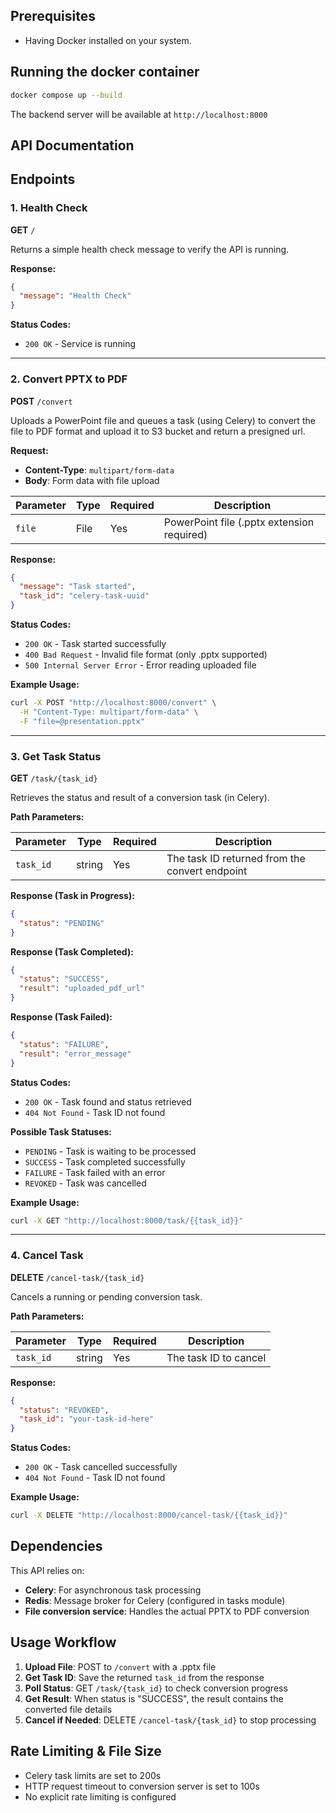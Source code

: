 ## Prerequisites

- Having Docker installed on your system.

## Running the docker container

```bash
docker compose up --build
```

The backend server will be available at `http://localhost:8000`

## API Documentation

## Endpoints

### 1. Health Check

**GET** `/`

Returns a simple health check message to verify the API is running.

**Response:**

```json
{
  "message": "Health Check"
}
```

**Status Codes:**

- `200 OK` - Service is running

---

### 2. Convert PPTX to PDF

**POST** `/convert`

Uploads a PowerPoint file and queues a task (using Celery) to convert the file to PDF format and upload it to S3 bucket and return a presigned url.

**Request:**

- **Content-Type**: `multipart/form-data`
- **Body**: Form data with file upload

| Parameter | Type | Required | Description                                |
| --------- | ---- | -------- | ------------------------------------------ |
| `file`    | File | Yes      | PowerPoint file (.pptx extension required) |

**Response:**

```json
{
  "message": "Task started",
  "task_id": "celery-task-uuid"
}
```

**Status Codes:**

- `200 OK` - Task started successfully
- `400 Bad Request` - Invalid file format (only .pptx supported)
- `500 Internal Server Error` - Error reading uploaded file

**Example Usage:**

```bash
curl -X POST "http://localhost:8000/convert" \
  -H "Content-Type: multipart/form-data" \
  -F "file=@presentation.pptx"
```

---

### 3. Get Task Status

**GET** `/task/{task_id}`

Retrieves the status and result of a conversion task (in Celery).

**Path Parameters:**

| Parameter | Type   | Required | Description                                    |
| --------- | ------ | -------- | ---------------------------------------------- |
| `task_id` | string | Yes      | The task ID returned from the convert endpoint |

**Response (Task in Progress):**

```json
{
  "status": "PENDING"
}
```

**Response (Task Completed):**

```json
{
  "status": "SUCCESS",
  "result": "uploaded_pdf_url"
}
```

**Response (Task Failed):**

```json
{
  "status": "FAILURE",
  "result": "error_message"
}
```

**Status Codes:**

- `200 OK` - Task found and status retrieved
- `404 Not Found` - Task ID not found

**Possible Task Statuses:**

- `PENDING` - Task is waiting to be processed
- `SUCCESS` - Task completed successfully
- `FAILURE` - Task failed with an error
- `REVOKED` - Task was cancelled

**Example Usage:**

```bash
curl -X GET "http://localhost:8000/task/{{task_id}}"
```

---

### 4. Cancel Task

**DELETE** `/cancel-task/{task_id}`

Cancels a running or pending conversion task.

**Path Parameters:**

| Parameter | Type   | Required | Description           |
| --------- | ------ | -------- | --------------------- |
| `task_id` | string | Yes      | The task ID to cancel |

**Response:**

```json
{
  "status": "REVOKED",
  "task_id": "your-task-id-here"
}
```

**Status Codes:**

- `200 OK` - Task cancelled successfully
- `404 Not Found` - Task ID not found

**Example Usage:**

```bash
curl -X DELETE "http://localhost:8000/cancel-task/{{task_id}}"
```

## Dependencies

This API relies on:

- **Celery**: For asynchronous task processing
- **Redis**: Message broker for Celery (configured in tasks module)
- **File conversion service**: Handles the actual PPTX to PDF conversion

## Usage Workflow

1. **Upload File**: POST to `/convert` with a .pptx file
2. **Get Task ID**: Save the returned `task_id` from the response
3. **Poll Status**: GET `/task/{task_id}` to check conversion progress
4. **Get Result**: When status is "SUCCESS", the result contains the converted file details
5. **Cancel if Needed**: DELETE `/cancel-task/{task_id}` to stop processing

## Rate Limiting & File Size

- Celery task limits are set to 200s
- HTTP request timeout to conversion server is set to 100s
- No explicit rate limiting is configured
